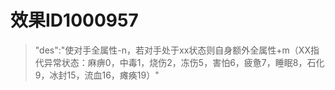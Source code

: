 # 效果ID1000957
> "des":"使对手全属性-n，若对手处于xx状态则自身额外全属性+m（XX指代异常状态：麻痹0，中毒1，烧伤2，冻伤5，害怕6，疲惫7，睡眠8，石化9，冰封15，流血16，瘫痪19）"
